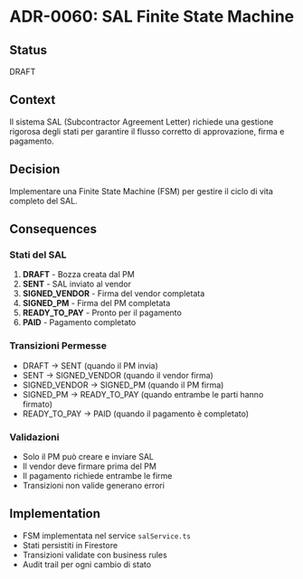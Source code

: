 # ADR-0060: SAL Finite State Machine

## Status

DRAFT

## Context

Il sistema SAL (Subcontractor Agreement Letter) richiede una gestione rigorosa degli stati per garantire il flusso corretto di approvazione, firma e pagamento.

## Decision

Implementare una Finite State Machine (FSM) per gestire il ciclo di vita completo del SAL.

## Consequences

### Stati del SAL

1. **DRAFT** - Bozza creata dal PM
2. **SENT** - SAL inviato al vendor
3. **SIGNED_VENDOR** - Firma del vendor completata
4. **SIGNED_PM** - Firma del PM completata
5. **READY_TO_PAY** - Pronto per il pagamento
6. **PAID** - Pagamento completato

### Transizioni Permesse

- DRAFT → SENT (quando il PM invia)
- SENT → SIGNED_VENDOR (quando il vendor firma)
- SIGNED_VENDOR → SIGNED_PM (quando il PM firma)
- SIGNED_PM → READY_TO_PAY (quando entrambe le parti hanno firmato)
- READY_TO_PAY → PAID (quando il pagamento è completato)

### Validazioni

- Solo il PM può creare e inviare SAL
- Il vendor deve firmare prima del PM
- Il pagamento richiede entrambe le firme
- Transizioni non valide generano errori

## Implementation

- FSM implementata nel service `salService.ts`
- Stati persistiti in Firestore
- Transizioni validate con business rules
- Audit trail per ogni cambio di stato
